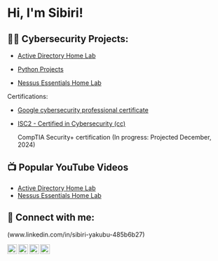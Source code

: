 <h1>Hi, I'm Sibiri! 

<h2>👨‍💻 Cybersecurity Projects:</h2>

- [Active Directory Home Lab](https://github.com/cee4gh/ActiveDirectoryLab/edit/main/README.md)

- [Python Projects](https://github.com/cee4gh/LABURL)
  
- [Nessus Essentials Home Lab](https://www.youtube.com/watch?v=a83ASGn_V_s)
    
<h7>Certifications:<h7>
- [Google cybersecurity professional certificate](https://www.credly.com/badges/4cc48c32-6df4-46b3-8f35-d77a5bcf173b/public_url)
- [ISC2 - Certified in Cybersecurity (cc)](https://www.credly.com/badges/b0fe0212-0bbb-4692-a5b8-625d918a562b/linked_in_profile)

  CompTIA Security+ certification (In progress: Projected December, 2024)

<h2>📺 Popular YouTube Videos</h2>

- [Active Directory Home Lab](https://www.youtube.com/watch?v=a83ASGn_V_s)
- [Nessus Essentials Home Lab](https://www.youtube.com/watch?v=a83ASGn_V_s)


<h2> 🤳 Connect with me:</h2>(www.linkedin.com/in/sibiri-yakubu-485b6b27)

[<img align="left" alt="JoshMadakor | YouTube" width="22px" src="https://cdn.jsdelivr.net/npm/simple-icons@v3/icons/youtube.svg" />][youtube]
[<img align="left" alt="JoshMadakor | Twitter" width="22px" src="https://cdn.jsdelivr.net/npm/simple-icons@v3/icons/twitter.svg" />][twitter]
[<img align="left" alt="JoshMadakor | LinkedIn" width="22px" src="https://cdn.jsdelivr.net/npm/simple-icons@v3/icons/linkedin.svg" />][linkedin]
[<img align="left" alt="JoshMadakor | Instagram" width="22px" src="https://cdn.jsdelivr.net/npm/simple-icons@v3/icons/instagram.svg" />][instagram]

[twitter]: https://twitter.com/joshmadakor
[youtube]: https://www.youtube.com/c/joshmadakor
[instagram]: https://www.instagram.com/joshmadakor/
[linkedin]: https://linkedin.com/in/joshmadakor

<!--
**joshmadakor1/joshmadakor1** is a ✨ _special_ ✨ repository because its `README.md` (this file) appears on your GitHub profile.

Here are some ideas to get you started:

- 🔭 I’m currently working on ...
- 🌱 I’m currently learning ...
- 👯 I’m looking to collaborate on ...
- 🤔 I’m looking for help with ...
- 💬 Ask me about ...
- 📫 How to reach me: ...
- 😄 Pronouns: ...
- ⚡ Fun fact: ...
-->
